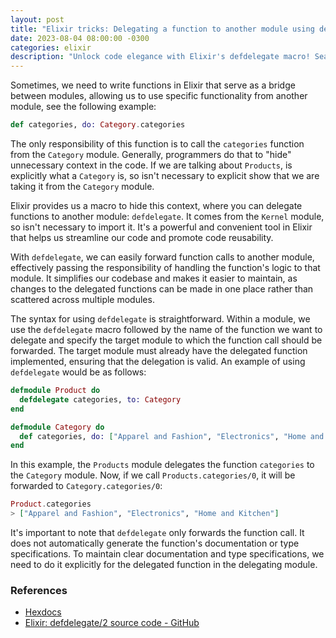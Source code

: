 ```yaml
---
layout: post
title: "Elixir tricks: Delegating a function to another module using defdelegate"
date: 2023-08-04 08:00:00 -0300
categories: elixir
description: "Unlock code elegance with Elixir's defdelegate macro! Seamlessly delegate function calls, promoting clean code and reusability. Simplify complex modules and enhance maintainability. Embrace the power of Elixir's metaprogramming for efficient development!"
---
```


Sometimes, we need to write functions in Elixir that serve as a bridge between modules, allowing us to use specific functionality from another module, see the following example:

```elixir
def categories, do: Category.categories
```

The only responsibility of this function is to call the `categories` function from the `Category` module. Generally, programmers do that to "hide" unnecessary context in the code. If we are talking about `Products`, is explicitly what a `Category` is, so isn't necessary to explicit show that we are taking it from the `Category` module.

Elixir provides us a macro to hide this context, where you can delegate functions to another module: `defdelegate`. It comes from the `Kernel` module, so isn't necessary to import it. It's a powerful and convenient tool in Elixir that helps us streamline our code and promote code reusability.

With `defdelegate`, we can easily forward function calls to another module, effectively passing the responsibility of handling the function's logic to that module. It simplifies our codebase and makes it easier to maintain, as changes to the delegated functions can be made in one place rather than scattered across multiple modules.

The syntax for using `defdelegate` is straightforward. Within a module, we use the `defdelegate` macro followed by the name of the function we want to delegate and specify the target module to which the function call should be forwarded. The target module must already have the delegated function implemented, ensuring that the delegation is valid.
An example of using `defdelegate` would be as follows:

```elixir
defmodule Product do
  defdelegate categories, to: Category
end

defmodule Category do
  def categories, do: ["Apparel and Fashion", "Electronics", "Home and Kitchen"]
end
```

In this example, the `Products` module delegates the function `categories` to the `Category` module. Now, if we call `Products.categories/0`, it will be forwarded to `Category.categories/0`:

```elixir
Product.categories
> ["Apparel and Fashion", "Electronics", "Home and Kitchen"]
```

It's important to note that `defdelegate` only forwards the function call. It does not automatically generate the function's documentation or type specifications. To maintain clear documentation and type specifications, we need to do it explicitly for the delegated function in the delegating module.

### References

- [Hexdocs](https://hexdocs.pm/elixir/1.12/Kernel.html#defdelegate/2)
- [Elixir: defdelegate/2 source code - GitHub](https://github.com/elixir-lang/elixir/blob/v1.15.4/lib/elixir/lib/kernel.ex#L5872-L5927)
